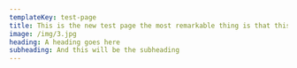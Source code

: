 ```yaml
---
templateKey: test-page
title: This is the new test page the most remarkable thing is that this works
image: /img/3.jpg
heading: A heading goes here
subheading: And this will be the subheading
---
```


